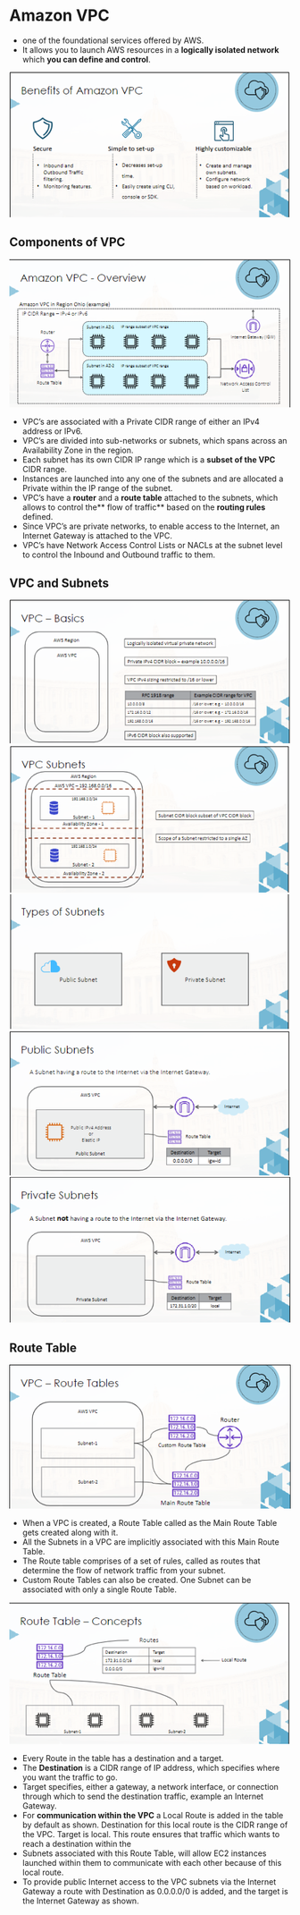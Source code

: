 Amazon VPC
==========

- one of the foundational services offered by AWS.
- It allows you to launch AWS resources in a **logically isolated network** which **you can define and control**.

![alt text](https://github.com/akin-a/notes/blob/main/images/VPC1.PNG)

Components of VPC
-----------------

![alt text](https://github.com/akin-a/notes/blob/main/images/vpc2.PNG)

- VPC’s are associated with a Private CIDR range of either an IPv4 address or IPv6.
- VPC’s are divided into sub-networks or subnets, which spans across an Availability Zone in the region.
- Each subnet has its own CIDR IP range which is a **subset of the VPC** CIDR range.
- Instances are launched into any one of the subnets and are allocated a Private within the IP range of the subnet.
- VPC’s have a **router** and a **route table** attached to the subnets, which allows to control the** flow of traffic** based on the **routing rules** defined.
- Since VPC’s are private networks, to enable access to the Internet, an Internet Gateway is attached to the VPC.
- VPC’s have Network Access Control Lists or NACLs at the subnet level to control the Inbound and Outbound traffic to them.

VPC and Subnets
---------------
![alt text](https://github.com/akin-a/notes/blob/main/images/vpc3.PNG)
![alt text](https://github.com/akin-a/notes/blob/main/images/vpc4.PNG)
![alt text](https://github.com/akin-a/notes/blob/main/images/vpc5.PNG)
![alt text](https://github.com/akin-a/notes/blob/main/images/VPC6.PNG)
![alt text](https://github.com/akin-a/notes/blob/main/images/vpc7.PNG)

Route Table
-----------

![alt text](https://github.com/akin-a/notes/blob/main/images/vpc8.PNG)

- When a VPC is created, a Route Table called as the Main Route Table gets created along with it.
- All the Subnets in a VPC are implicitly associated with this Main Route Table.
- The Route table comprises of a set of rules, called as routes that determine the flow of network traffic from your subnet. 
- Custom Route Tables can also be created. One Subnet can be associated with only a single Route Table.

![alt text](https://github.com/akin-a/notes/blob/main/images/vpc9.PNG)

- Every Route in the table has a destination and a target.
- The **Destination** is a CIDR range of IP address, which specifies where you want the traffic to go.
- Target specifies, either a gateway, a network interface, or connection through which to send the destination traffic, example an 
  Internet Gateway.
- For **communication within the VPC** a Local Route is added in the table by default as shown.
  Destination for this local route is the CIDR range of the VPC. Target is local.
  This route ensures that traffic which wants to reach a destination within the
- Subnets associated with this Route Table, will allow EC2 instances launched within them to communicate with each other because of this 
  local route.
- To provide public Internet access to the VPC subnets via the Internet Gateway a route with Destination as 0.0.0.0/0 is added, and the 
  target is the Internet Gateway as shown. 


